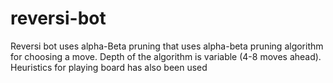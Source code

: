 # reversi-bot
Reversi bot uses alpha-Beta pruning that uses alpha-beta pruning algorithm for choosing a move. Depth of the algorithm is variable (4-8 moves ahead). Heuristics for playing board has also been used

